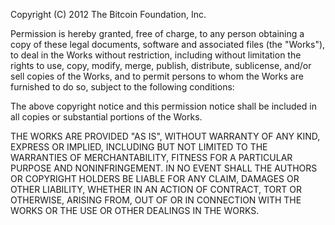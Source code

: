 Copyright (C) 2012 The Bitcoin Foundation, Inc.

Permission is hereby granted, free of charge, to any person obtaining a copy of these legal documents, software and associated files (the "Works"), to deal in the Works without restriction, including without limitation the rights to use, copy, modify, merge, publish, distribute, sublicense, and/or sell copies of the Works, and to permit persons to whom the Works are furnished to do so, subject to the following conditions:

The above copyright notice and this permission notice shall be included in all copies or substantial portions of the Works.

THE WORKS ARE PROVIDED "AS IS", WITHOUT WARRANTY OF ANY KIND, EXPRESS OR IMPLIED, INCLUDING BUT NOT LIMITED TO THE WARRANTIES OF MERCHANTABILITY, FITNESS FOR A PARTICULAR PURPOSE AND NONINFRINGEMENT. IN NO EVENT SHALL THE AUTHORS OR COPYRIGHT HOLDERS BE LIABLE FOR ANY CLAIM, DAMAGES OR OTHER LIABILITY, WHETHER IN AN ACTION OF CONTRACT, TORT OR OTHERWISE, ARISING FROM, OUT OF OR IN CONNECTION WITH THE WORKS OR THE USE OR OTHER DEALINGS IN THE WORKS.
